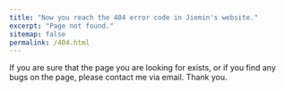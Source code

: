 ```yaml
---
title: "Now you reach the 404 error code in Jiemin's website."
excerpt: "Page not found."
sitemap: false
permalink: /404.html
---
```


If you are sure that the page you are looking for exists, or if you find any bugs on the page, please contact me via email. Thank you.

<script type="text/javascript">
  var GOOG_FIXURL_LANG = 'en';
  var GOOG_FIXURL_SITE = '{{ site.url }}'
</script>
<script type="text/javascript"
  src="//linkhelp.clients.google.com/tbproxy/lh/wm/fixurl.js">
</script>
